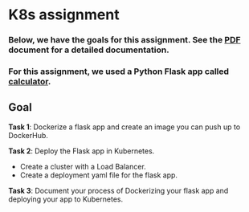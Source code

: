 # K8s assignment
### Below, we have the goals for this assignment. See the [PDF]() document for a detailed documentation.
### For this assignment, we used a Python Flask app called [calculator](https://github.com/ibrahima1289/calculator).

## Goal

**Task 1**: Dockerize a flask app and create an image you can push up to DockerHub.
 
**Task 2**: Deploy the Flask app in Kubernetes.

 * Create a cluster with a Load Balancer.
 * Create a deployment yaml file for the flask app.

**Task 3**: Document your process of Dockerizing your flask app and deploying your app to Kubernetes.

